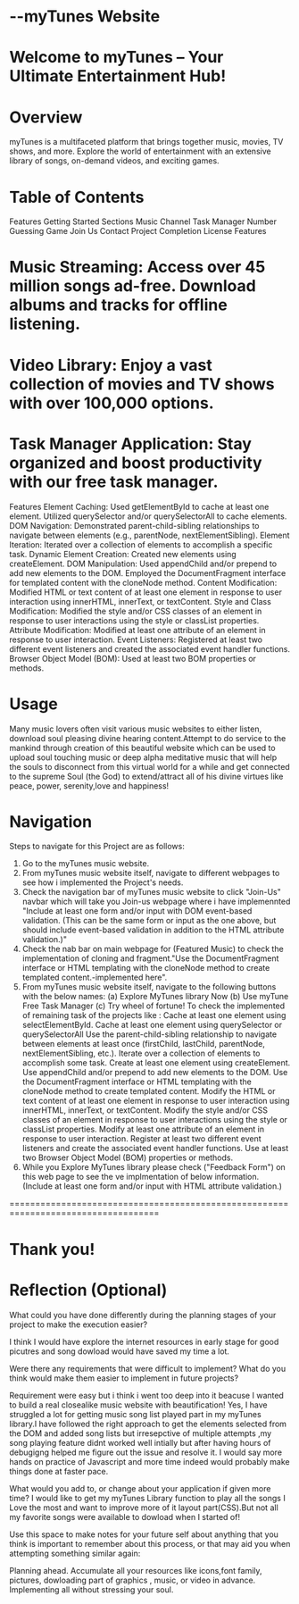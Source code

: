 
# --myTunes Website
# Welcome to myTunes – Your Ultimate Entertainment Hub!

# Overview
myTunes is a multifaceted platform that brings together music, movies, TV shows, and more. Explore the world of entertainment with an extensive library of songs, on-demand videos, and exciting games.

# Table of Contents
Features
Getting Started
Sections
Music Channel
Task Manager
Number Guessing Game
Join Us
Contact
Project Completion
License
Features
# Music Streaming: Access over 45 million songs ad-free. Download albums and tracks for offline listening.

# Video Library: Enjoy a vast collection of movies and TV shows with over 100,000 options.

# Task Manager Application: Stay organized and boost productivity with our free task manager.
Features
Element Caching:
Used getElementById to cache at least one element.
Utilized querySelector and/or querySelectorAll to cache elements.
DOM Navigation:
Demonstrated parent-child-sibling relationships to navigate between elements (e.g., parentNode, nextElementSibling).
Element Iteration:
Iterated over a collection of elements to accomplish a specific task.
Dynamic Element Creation:
Created new elements using createElement.
DOM Manipulation:
Used appendChild and/or prepend to add new elements to the DOM.
Employed the DocumentFragment interface for templated content with the cloneNode method.
Content Modification:
Modified HTML or text content of at least one element in response to user interaction using innerHTML, innerText, or textContent.
Style and Class Modification:
Modified the style and/or CSS classes of an element in response to user interactions using the style or classList properties.
Attribute Modification:
Modified at least one attribute of an element in response to user interaction.
Event Listeners:
Registered at least two different event listeners and created the associated event handler functions.
Browser Object Model (BOM):
Used at least two BOM properties or methods.

# Usage

Many music lovers often visit various music websites to either listen, download soul pleasing divine hearing content.Attempt to do service to the mankind through creation of this beautiful website which can be used to upload soul touching music or deep alpha meditative music that will help the souls to disconnect from this virtual world for a while and get connected to the supreme Soul (the God) to extend/attract all of his divine virtues like peace, power, serenity,love and happiness!

# Navigation

Steps to navigate for this Project are as follows:

1. Go to the myTunes music website.
2. From myTunes music website itself, navigate to different webpages to see how i implemented the Project's needs.
3. Check the navigation bar of myTunes music website to click "Join-Us" navbar which will take you Join-us webpage where i have implemennted "Include at least one form and/or input with DOM event-based validation. (This can be the same form or input as the one above, but should include event-based validation in addition to the HTML attribute validation.)"
4. Check the nab bar on main webpage for (Featured Music) to check the implementation of cloning and fragment."Use the DocumentFragment interface or HTML templating with the cloneNode method to create templated content.-implemented here".
5. From myTunes music website itself, navigate to the following buttons with the below names:
    (a) Explore MyTunes library Now
     (b) Use myTune Free Task Manager
   (c) Try wheel of fortune!
     To check the implemented of remaining task of the projects like :
   Cache at least one element using selectElementById.
   Cache at least one element using querySelector or querySelectorAll
   Use the parent-child-sibling relationship to navigate between elements at least once (firstChild, lastChild, parentNode, nextElementSibling, etc.).
   Iterate over a collection of elements to accomplish some task.
   Create at least one element using createElement.
   Use appendChild and/or prepend to add new elements to the DOM.
   Use the DocumentFragment interface or HTML templating with the cloneNode method to create templated content.
   Modify the HTML or text content of at least one element in response to user interaction using innerHTML, innerText, or
   textContent.
   Modify the style and/or CSS classes of an element in response to user interactions using the style or classList properties.
   Modify at least one attribute of an element in response to user interaction.
   Register at least two different event listeners and create the associated event handler functions.
   Use at least two Browser Object Model (BOM) properties or methods.
7. While you Explore MyTunes library please check ("Feedback Form") on this web page to see the ve implmentation of below
   information.
   (Include at least one form and/or input with HTML attribute validation.)

===================================================================================
# Thank you!

# Reflection (Optional)

What could you have done differently during the planning stages of your project to make the execution easier?

I think I would have explore the internet resources in early stage for good picutres and song dowload would have saved my time a lot.

Were there any requirements that were difficult to implement? What do you think would make them easier to implement in future projects?

Requirement were easy but i think i went too deep into it beacuse I wanted to build a real closealike music website with beautification!
Yes, I have struggled a lot for getting music song list played part in my myTunes library.I have followed the right approach to get the elements selected from the DOM and added song lists but irresepctive of multiple attempts ,my song playing feature didnt worked well intially but after having hours of debugigng helped me figure out the issue and resolve it.
I would say more hands on practice of Javascript and more time indeed would probably make things done at faster pace.

What would you add to, or change about your application if given more time?
I would like to get my myTunes Library function to play all the songs I Love the most and want to improve more of it layout part(CSS).But not all my favorite songs were available to dowload when I started of!

Use this space to make notes for your future self about anything that you think is important to remember about this process, or that may aid you when attempting something similar again:

Planning ahead.
Accumulate all your resources like icons,font family, pictures, dowloading part of graphics , music, or video in advance.
Implementing all without stressing your soul.
